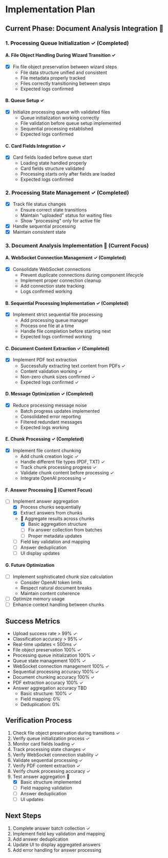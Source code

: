 # Implementation Plan

## Current Phase: Document Analysis Integration 🔄

### 1. Processing Queue Initialization ✓ (Completed)
#### A. File Object Handling During Wizard Transition ✓
- [x] Fix file object preservation between wizard steps
  - File data structure unified and consistent
  - File metadata properly tracked
  - Files correctly transitioning between steps
  - Expected logs confirmed

#### B. Queue Setup ✓
- [x] Initialize processing queue with validated files
  - Queue initialization working correctly
  - File validation before queue setup implemented
  - Sequential processing established
  - Expected logs confirmed

#### C. Card Fields Integration ✓
- [x] Card fields loaded before queue start
  - Loading state handled properly
  - Card fields structure validated
  - Processing starts only after fields are loaded
  - Expected logs confirmed

### 2. Processing State Management ✓ (Completed)
- [x] Track file status changes
  - Ensure correct state transitions
  - Maintain "uploaded" status for waiting files
  - Show "processing" only for active file
- [x] Handle sequential processing
- [x] Maintain consistent state

### 3. Document Analysis Implementation 🔄 (Current Focus)
#### A. WebSocket Connection Management ✓ (Completed)
- [x] Consolidate WebSocket connections
  - Prevent duplicate connections during component lifecycle
  - Implement proper connection cleanup
  - Add connection state tracking
  - Logs confirmed working

#### B. Sequential Processing Implementation ✓ (Completed)
- [x] Implement strict sequential file processing
  - Add processing queue manager
  - Process one file at a time
  - Handle file completion before starting next
  - Expected logs confirmed working

#### C. Document Content Extraction ✓ (Completed)
- [x] Implement PDF text extraction
  - Successfully extracting text content from PDFs ✓
  - Content validation working ✓
  - Non-zero chunk sizes confirmed ✓
  - Expected logs confirmed ✓

#### D. Message Optimization ✓ (Completed)
- [x] Reduce processing message noise
  - Batch progress updates implemented
  - Consolidated error reporting
  - Filtered redundant messages
  - Expected logs working

#### E. Chunk Processing ✓ (Completed)
- [x] Implement file content chunking
  - Add chunk creation logic ✓
  - Handle different file types (PDF, TXT) ✓
  - Track chunk processing progress ✓
  - Validate chunk content before processing ✓
  - Integrate OpenAI processing ✓

#### F. Answer Processing 🔄 (Current Focus)
- [ ] Implement answer aggregation
  - [x] Process chunks sequentially
  - [x] Extract answers from chunks
  - 🔄 Aggregate results across chunks
    - [x] Basic aggregation structure
    - [ ] Fix answer collection from batches
    - [ ] Proper metadata updates
  - [ ] Field key validation and mapping
  - [ ] Answer deduplication
  - [ ] UI display updates

#### G. Future Optimization
- [ ] Implement sophisticated chunk size calculation
  - Consider OpenAI token limits
  - Respect natural document breaks
  - Maintain content coherence
- [ ] Optimize memory usage
- [ ] Enhance context handling between chunks

## Success Metrics
- Upload success rate > 99% ✓
- Classification accuracy > 95% ✓
- Real-time updates < 500ms ✓
- File object preservation 100% ✓
- Processing queue initialization 100% ✓
- Queue state management 100% ✓
- WebSocket connection management 100% ✓
- Sequential processing accuracy 100% ✓
- Document chunking accuracy 100% ✓
- PDF extraction accuracy 100% ✓
- Answer aggregation accuracy TBD
  * Basic structure: 100% ✓
  * Field mapping: 0%
  * Deduplication: 0%

## Verification Process
1. Check file object preservation during transitions ✓
2. Verify queue initialization process ✓
3. Monitor card fields loading ✓
4. Track processing state changes ✓
5. Verify WebSocket connection stability ✓
6. Validate sequential processing ✓
7. Verify PDF content extraction ✓
8. Verify chunk processing accuracy ✓
9. Test answer aggregation 🔄
   - [x] Basic structure implemented
   - [ ] Field mapping validation
   - [ ] Answer deduplication
   - [ ] UI updates

## Next Steps
1. Complete answer batch collection ✓
2. Implement field key validation and mapping
3. Add answer deduplication
4. Update UI to display aggregated answers
5. Add error handling for answer processing